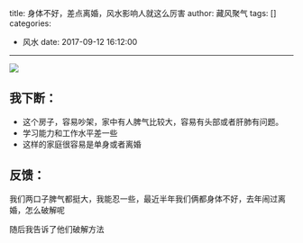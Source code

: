 title: 身体不好，差点离婚，风水影响人就这么厉害
author: 藏风聚气
tags: []
categories:
  - 风水
date: 2017-09-12 16:12:00
---
![](http://fs-image.pull.net.cn/17-9-12/21970609.jpg!800)

我下断：
--------
- 这个房子，容易吵架，家中有人脾气比较大，容易有头部或者肝肺有问题。
- 学习能力和工作水平差一些
- 这样的家庭很容易是单身或者离婚

反馈：
--------
我们两口子脾气都挺大，我能忍一些，最近半年我们俩都身体不好，去年闹过离婚，怎么破解呢

随后我告诉了他们破解方法